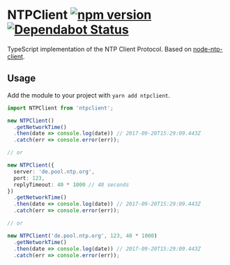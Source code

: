 # NTPClient [![npm version](https://img.shields.io/npm/v/ntpclient.svg?style=flat)](https://www.npmjs.com/package/ntpclient) [![Dependabot Status](https://api.dependabot.com/badges/status?host=github&repo=ffflorian/ntpclient)](https://dependabot.com)

TypeScript implementation of the NTP Client Protocol. Based on [node-ntp-client](https://github.com/moonpyk/node-ntp-client).

## Usage
Add the module to your project with `yarn add ntpclient`.

```ts
import NTPClient from 'ntpclient';

new NTPClient()
  .getNetworkTime()
  .then(date => console.log(date)) // 2017-09-20T15:29:09.443Z
  .catch(err => console.error(err));

// or

new NTPClient({
  server: 'de.pool.ntp.org',
  port: 123,
  replyTimeout: 40 * 1000 // 40 seconds
})
  .getNetworkTime()
  .then(date => console.log(date)) // 2017-09-20T15:29:09.443Z
  .catch(err => console.error(err));

// or

new NTPClient('de.pool.ntp.org', 123, 40 * 1000)
  .getNetworkTime()
  .then(date => console.log(date)) // 2017-09-20T15:29:09.443Z
  .catch(err => console.error(err));
```
